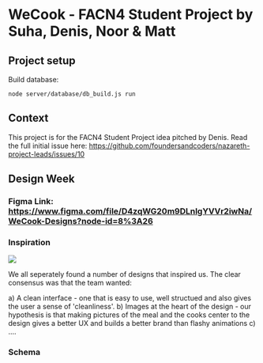 # WeCook - FACN4 Student Project by Suha, Denis, Noor & Matt


## Project setup

Build database:
```
node server/database/db_build.js run
```

## Context

This project is for the FACN4 Student Project idea pitched by Denis. Read the full initial issue here: https://github.com/foundersandcoders/nazareth-project-leads/issues/10

## Design Week

### Figma Link: https://www.figma.com/file/D4zqWG20m9DLnlgYVVr2iwNa/WeCook-Designs?node-id=8%3A26

### Inspiration

![](https://i.imgur.com/mxmc1sg.png)

We all seperately found a number of designs that inspired us. The clear consensus was that the team wanted:

a) A clean interface - one that is easy to use, well structued and also gives the user a sense of 'cleanliness'.
b) Images at the heart of the design - our hypothesis is that making pictures of the meal and the cooks center to the design gives a better UX and builds a better brand than flashy animations
c) ....

### Schema
